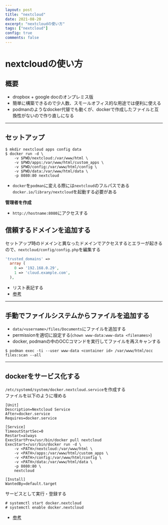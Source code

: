 ```yaml
---
layout: post
title: "nextcloud"
date: 2021-08-20
excerpt: "nextcloudの使い方"
tags: ["nextcloud"]
config: true
comments: false
---
```


# nextcloudの使い方

## 概要
 - dropbox + google docのオンプレミス版
 - 簡単に構築できるので少人数、スモールオフィス的な用途では便利に使える
 - podmanのようなdocker代替でも動くが、dockerで作成したファイルと互換性がないので作り直しになる

---

## セットアップ

```console
$ mkdir nextcloud apps config data
$ docker run -d \
    -v $PWD/nextcloud:/var/www/html \
    -v $PWD/apps:/var/www/html/custom_apps \
    -v $PWD/config:/var/www/html/config \
    -v $PWD/data:/var/www/html/data \
    -p 8080:80 nextcloud
```
 - `docker`を`podman`に変える際には`nextcloud`のフルパスである`docker.io/library/nextcloud`を起動する必要がある

**管理者を作成**  
 - `http://hostname:8080`にアクセスする

## 信頼するドメインを追加する
セットアップ時のドメインと異なったドメインでアクセスするとエラーが起きるので、`nextcloud/config/config.php`を編集する

```php
'trusted_domains' =>
  array (
    0 => '192.168.0.29',
    1 => 'cloud.example.com',
  ),
```
 - リスト表記する
 - [参考](https://help.nextcloud.com/t/howto-add-a-new-trusted-domain/26)

---

## 手動でファイルシステムからファイルを追加する

 - `data/<username>/files/Documents`にファイルを追加する
 - permissionを適切に設定する(`chown www-data:www-data <filenames>`) 
 - docker, podmanの中のOCCコマンドを実行してファイルを再スキャンする

```console
$ podman exec -ti --user www-data <container id> /var/www/html/occ files:scan --all
```

---

## dockerをサービス化する
`/etc/systemd/system/docker.nextcloud.service`を作成する  
ファイルを以下のように埋める  

```config
[Unit]
Description=Nextcloud Service
After=docker.service
Requires=docker.service

[Service]
TimeoutStartSec=0
Restart=always
ExecStartPre=/usr/bin/docker pull nextcloud
ExecStart=/usr/bin/docker run -d \
    -v <PATH>/nextcloud:/var/www/html \
    -v <PATH>/apps:/var/www/html/custom_apps \
    -v <PATH>/config:/var/www/html/config \
    -v <PATH>/data:/var/www/html/data \
    -p 8080:80 \
    nextcloud

[Install]
WantedBy=default.target
```

サービスとして実行・登録する  
```console
# systemctl start docker.nextcloud
# systemctl enable docker.nextcloud
```
 - [参考](https://www.jetbrains.com/help/youtrack/standalone/run-docker-container-as-service.html)
